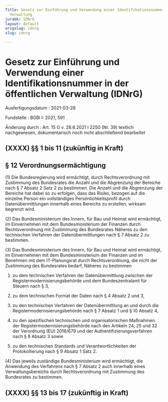 ```yaml
---
Title: Gesetz zur Einführung und Verwendung einer Identifikationsnummer in der öffentlichen
  Verwaltung
jurabk: IDNrG
layout: default
origslug: idnrg
slug: idnrg

---
```


# Gesetz zur Einführung und Verwendung einer Identifikationsnummer in der öffentlichen Verwaltung (IDNrG)

Ausfertigungsdatum
:   2021-03-28

Fundstelle
:   BGBl I: 2021, 591

Änderung durch
:   Art. 15 G v. 28.6.2021 I 2250 (Nr. 39) textlich nachgewiesen, dokumentarisch noch nicht abschließend bearbeitet


## (XXXX) §§ 1 bis 11 (zukünftig in Kraft)



## § 12 Verordnungsermächtigung

(1) Die Bundesregierung wird ermächtigt, durch Rechtsverordnung mit
Zustimmung des Bundesrates die Anzahl und die Abgrenzung der Bereiche
nach § 7 Absatz 2 Satz 2 zu bestimmen. Die Anzahl und die Abgrenzung
der Bereiche hat dabei so zu erfolgen, dass das Risiko, bezogen auf
die einzelne Person ein vollständiges Persönlichkeitsprofil durch
Datenübermittlungen innerhalb eines Bereichs zu erstellen, wirksam
begrenzt wird.

(2) Das Bundesministerium des Innern, für Bau und Heimat wird
ermächtigt, im Einvernehmen mit dem Bundesministerium der Finanzen
durch Rechtsverordnung mit Zustimmung des Bundesrates Näheres zu den
technischen Verfahren der Datenübermittlungen nach § 7 Absatz 2 zu
bestimmen.

(3) Das Bundesministerium des Innern, für Bau und Heimat wird
ermächtigt, im Einvernehmen mit dem Bundesministerium der Finanzen und
im Benehmen mit dem IT-Planungsrat durch Rechtsverordnung, die nicht
der Zustimmung des Bundesrates bedarf, Näheres zu bestimmen

1.  zu dem technischen Verfahren der Datenübermittlung zwischen der
    Registermodernisierungsbehörde und dem Bundeszentralamt für Steuern
    nach § 3,


2.  zu dem technischen Format der Daten nach § 4 Absatz 2 und 3,


3.  zu den technischen Verfahren der Datenübermittlung an und durch die
    Registermodernisierungsbehörde nach § 7 Absatz 1 und § 10 Absatz 4,


4.  zu den spezifischen technischen und organisatorischen Maßnahmen der
    Registermodernisierungsbehörde nach den Artikeln 24, 25 und 32 der
    Verordnung (EU) 2016/679 und der Authentifizierungsverfahren nach § 8
    Absatz 3 sowie


5.  zu den technischen Standards und Verantwortlichkeiten der
    Protokollierung nach § 9 Absatz 1 Satz 2.




(4) Das jeweils zuständige Bundesministerium wird ermächtigt, die
Anwendung des Verfahrens nach § 7 Absatz 2 auch innerhalb eines
Verwaltungsbereichs durch Rechtsverordnung mit Zustimmung des
Bundesrates zu bestimmen.


## (XXXX) §§ 13 bis 17 (zukünftig in Kraft)


